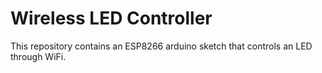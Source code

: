 # Wireless LED Controller
This repository contains an ESP8266 arduino sketch that controls an LED through WiFi.

